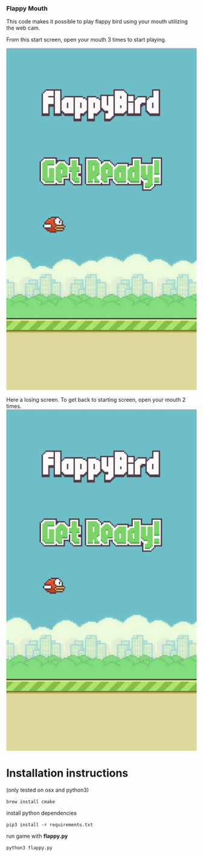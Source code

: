 

### Flappy Mouth

This code makes it possible to play flappy bird using your mouth utilizing the web cam.



From this start screen, open your mouth 3 times to start playing.

![Start screen](assets/readmepics/gamestart.png)


Here a losing screen. To get back to starting screen, open your mouth 2 times.
![Image of Yaktocat](assets/readmepics/gamestart.png)


# Installation instructions

(only tested on osx and python3) 

    brew install cmake
    

install python dependencies 

    pip3 install -r requirements.txt
    
    
run game with **flappy.py**

    python3 flappy.py





